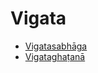 

# Vigata

* [Vigatasabhāga](Vigata/Vigatasabhaga.md)
* [Vigataghaṭanā](Vigata/Vigataghatana.md)



